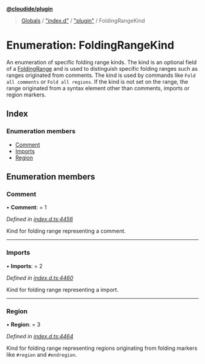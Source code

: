 **[@cloudide/plugin](../README.md)**

> [Globals](../README.md) / ["index.d"](../modules/_index_d_.md) / ["plugin"](../modules/_index_d_._plugin_.md) / FoldingRangeKind

# Enumeration: FoldingRangeKind

An enumeration of specific folding range kinds. The kind is an optional field of a [FoldingRange](#FoldingRange)
and is used to distinguish specific folding ranges such as ranges originated from comments. The kind is used by commands like
`Fold all comments` or `Fold all regions`.
If the kind is not set on the range, the range originated from a syntax element other than comments, imports or region markers.

## Index

### Enumeration members

* [Comment](_index_d_._plugin_.foldingrangekind.md#comment)
* [Imports](_index_d_._plugin_.foldingrangekind.md#imports)
* [Region](_index_d_._plugin_.foldingrangekind.md#region)

## Enumeration members

### Comment

•  **Comment**:  = 1

*Defined in [index.d.ts:4456](https://github.com/shuyaqian/cloudide-plugin-api/blob/9d985be/index.d.ts#L4456)*

Kind for folding range representing a comment.

___

### Imports

•  **Imports**:  = 2

*Defined in [index.d.ts:4460](https://github.com/shuyaqian/cloudide-plugin-api/blob/9d985be/index.d.ts#L4460)*

Kind for folding range representing a import.

___

### Region

•  **Region**:  = 3

*Defined in [index.d.ts:4464](https://github.com/shuyaqian/cloudide-plugin-api/blob/9d985be/index.d.ts#L4464)*

Kind for folding range representing regions originating from folding markers like `#region` and `#endregion`.
